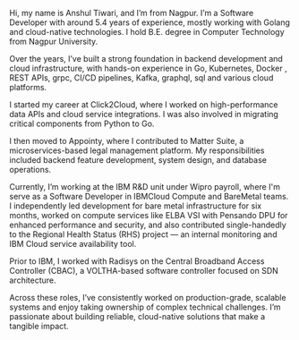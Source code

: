 Hi, my name is Anshul Tiwari, and I’m from Nagpur.
I’m a Software Developer with around 5.4 years of experience, mostly working with Golang and cloud-native technologies.
I hold B.E. degree in Computer Technology from Nagpur University.

Over the years, I’ve built a strong foundation in backend development and cloud infrastructure, with hands-on experience in Go, Kubernetes, Docker , REST APIs, grpc, CI/CD pipelines, Kafka, graphql, sql and various cloud platforms.

I started my career at Click2Cloud, where I worked on high-performance data APIs and cloud service integrations. I was also involved in migrating critical components from Python to Go.

I then moved to Appointy, where I contributed to Matter Suite, a microservices-based legal management platform. My responsibilities included backend feature development, system design, and database operations.

Currently, I’m working at the IBM R&D unit under Wipro payroll, where I'm serve as a Software Developer in IBMCloud Compute and BareMetal teams. 
I independently led development for bare metal infrastructure for six months, worked on compute services like ELBA VSI with Pensando DPU for enhanced performance and security, and also contributed single-handedly to the Regional Health Status (RHS) project — an internal monitoring and IBM Cloud service availability tool.

Prior to IBM, I worked with Radisys on the Central Broadband Access Controller (CBAC), a VOLTHA-based software controller focused on SDN architecture.

Across these roles, I’ve consistently worked on production-grade, scalable systems and enjoy taking ownership of complex technical challenges. I’m passionate about building reliable, cloud-native solutions that make a tangible impact.
